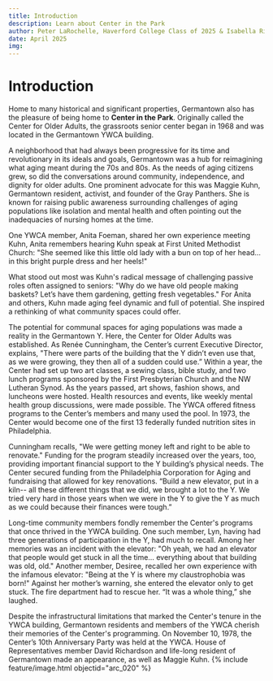 ```yaml
---
title: Introduction
description: Learn about Center in the Park
author: Peter LaRochelle, Haverford College Class of 2025 & Isabella Rivera, Bryn Mawr College Class of 2025
date: April 2025
img: 
---
```



# Introduction 

Home to many historical and significant properties, Germantown also has the pleasure of being home to **Center in the Park**. Originally called the Center for Older Adults, the grassroots senior center began in 1968 and was located in the Germantown YWCA building. 

A neighborhood that had always been progressive for its time and revolutionary in its ideals and goals, Germantown was a hub for reimagining what aging meant during the 70s and 80s. As the needs of aging citizens grew, so did the conversations around community, independence, and dignity for older adults. One prominent advocate for this was Maggie Kuhn, Germantown resident, activist, and founder of the Gray Panthers. She is known for raising public awareness surrounding challenges of aging populations like isolation and mental health and often pointing out the inadequacies of nursing homes at the time.  

One YWCA member, Anita Foeman, shared her own experience meeting Kuhn, Anita remembers hearing Kuhn speak at First United Methodist Church: "She seemed like this little old lady with a bun on top of her head... in this bright purple dress and her heels!" 

What stood out most was Kuhn's radical message of challenging passive roles often assigned to seniors: "Why do we have old people making baskets? Let’s have them gardening, getting fresh vegetables." For Anita and others, Kuhn made aging feel dynamic and full of potential. She inspired a rethinking of what community spaces could offer. 

The potential for communal spaces for aging populations was made a reality in the Germantown Y. Here, the Center for Older Adults was established. As Renée Cunningham, the Center’s current Executive Director, explains, "There were parts of the building that the Y didn’t even use that, as we were growing, they then all of a sudden could use.” Within a year, the Center had set up two art classes, a sewing class, bible study, and two lunch programs sponsored by the First Presbyterian Church and the NW Lutheran Synod. As the years passed, art shows, fashion shows, and luncheons were hosted. Health resources and events, like weekly mental health group discussions, were made possible. The YWCA offered fitness programs to the Center’s members and many used the pool. In 1973, the Center would become one of the first 13 federally funded nutrition sites in Philadelphia.

Cunningham recalls, "We were getting money left and right to be able to renovate." Funding for the program steadily increased over the years, too, providing important financial support to the Y building’s physical needs. The Center secured funding from the Philadelphia Corporation for Aging and fundraising that allowed for key renovations. “Build a new elevator, put in a kiln-- all these different things that we did, we brought a lot to the Y. We tried very hard in those years when we were in the Y to give the Y as much as we could because their finances were tough.” 

Long-time community members fondly remember the Center's programs that once thrived in the YWCA building. One such member, Lyn, having had three generations of participation in the Y, had much to recall. Among her memories was an incident with the elevator: "Oh yeah, we had an elevator that people would get stuck in all the time… everything about that building was old, old." Another member, Desiree, recalled her own experience with the infamous elevator: "Being at the Y is where my claustrophobia was born!" Against her mother’s warning, she entered the elevator only to get stuck. The fire department had to rescue her. “It was a whole thing,” she laughed.  

Despite the infrastructural limitations that marked the Center's tenure in the YWCA building, Germantown residents and members of the YWCA cherish their memories of the Center's programming. On November 10, 1978, the Center’s 10th Anniversary Party was held at the YWCA. House of Representatives member David Richardson and life-long resident of Germantown made an appearance, as well as Maggie Kuhn.  {% include feature/image.html objectid="arc_020" %}
